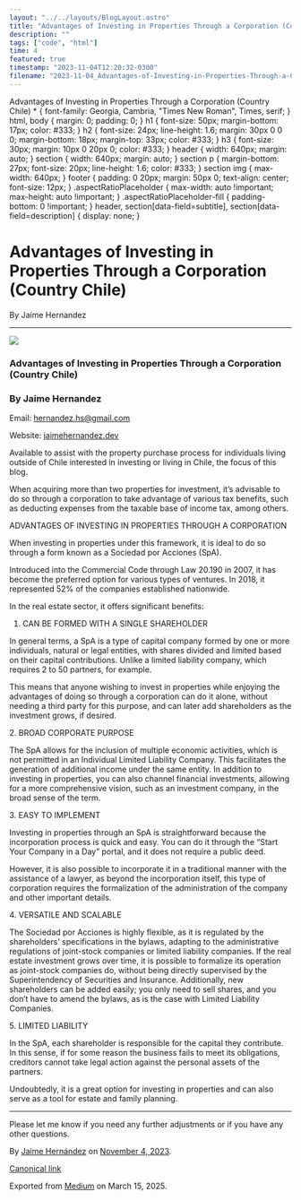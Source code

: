 ```yaml
---
layout: "../../layouts/BlogLayout.astro"
title: "Advantages of Investing in Properties Through a Corporation (Country Chile) "
description: ""
tags: ["code", "html"]
time: 4
featured: true
timestamp: "2023-11-04T12:20:32-0300"
filename: "2023-11-04_Advantages-of-Investing-in-Properties-Through-a-Corporation--Country-Chile--11e44cfb955d"
---
```


Advantages of Investing in Properties Through a Corporation (Country Chile) \* { font-family: Georgia, Cambria, "Times New Roman", Times, serif; } html, body { margin: 0; padding: 0; } h1 { font-size: 50px; margin-bottom: 17px; color: #333; } h2 { font-size: 24px; line-height: 1.6; margin: 30px 0 0 0; margin-bottom: 18px; margin-top: 33px; color: #333; } h3 { font-size: 30px; margin: 10px 0 20px 0; color: #333; } header { width: 640px; margin: auto; } section { width: 640px; margin: auto; } section p { margin-bottom: 27px; font-size: 20px; line-height: 1.6; color: #333; } section img { max-width: 640px; } footer { padding: 0 20px; margin: 50px 0; text-align: center; font-size: 12px; } .aspectRatioPlaceholder { max-width: auto !important; max-height: auto !important; } .aspectRatioPlaceholder-fill { padding-bottom: 0 !important; } header, section\[data-field=subtitle\], section\[data-field=description\] { display: none; }

Advantages of Investing in Properties Through a Corporation (Country Chile)
===========================================================================

By Jaime Hernandez

* * *

![](https://cdn-images-1.medium.com/max/800/0*zF_cvk0IRJTg8qLE)

### Advantages of Investing in Properties Through a Corporation (Country Chile)

### By Jaime Hernandez

Email: [hernandez.hs@gmail.com](mailto:hernandez.hs@gmail.com)

Website: [jaimehernandez.dev](http://jaimehernandez.dev/)

Available to assist with the property purchase process for individuals living outside of Chile interested in investing or living in Chile, the focus of this blog.

When acquiring more than two properties for investment, it’s advisable to do so through a corporation to take advantage of various tax benefits, such as deducting expenses from the taxable base of income tax, among others.

ADVANTAGES OF INVESTING IN PROPERTIES THROUGH A CORPORATION

When investing in properties under this framework, it is ideal to do so through a form known as a Sociedad por Acciones (SpA).

Introduced into the Commercial Code through Law 20.190 in 2007, it has become the preferred option for various types of ventures. In 2018, it represented 52% of the companies established nationwide.

In the real estate sector, it offers significant benefits:

1.  CAN BE FORMED WITH A SINGLE SHAREHOLDER

In general terms, a SpA is a type of capital company formed by one or more individuals, natural or legal entities, with shares divided and limited based on their capital contributions. Unlike a limited liability company, which requires 2 to 50 partners, for example.

This means that anyone wishing to invest in properties while enjoying the advantages of doing so through a corporation can do it alone, without needing a third party for this purpose, and can later add shareholders as the investment grows, if desired.

2\. BROAD CORPORATE PURPOSE

The SpA allows for the inclusion of multiple economic activities, which is not permitted in an Individual Limited Liability Company. This facilitates the generation of additional income under the same entity. In addition to investing in properties, you can also channel financial investments, allowing for a more comprehensive vision, such as an investment company, in the broad sense of the term.

3\. EASY TO IMPLEMENT

Investing in properties through an SpA is straightforward because the incorporation process is quick and easy. You can do it through the “Start Your Company in a Day” portal, and it does not require a public deed.

However, it is also possible to incorporate it in a traditional manner with the assistance of a lawyer, as beyond the incorporation itself, this type of corporation requires the formalization of the administration of the company and other important details.

4\. VERSATILE AND SCALABLE

The Sociedad por Acciones is highly flexible, as it is regulated by the shareholders’ specifications in the bylaws, adapting to the administrative regulations of joint-stock companies or limited liability companies. If the real estate investment grows over time, it is possible to formalize its operation as joint-stock companies do, without being directly supervised by the Superintendency of Securities and Insurance. Additionally, new shareholders can be added easily; you only need to sell shares, and you don’t have to amend the bylaws, as is the case with Limited Liability Companies.

5\. LIMITED LIABILITY

In the SpA, each shareholder is responsible for the capital they contribute. In this sense, if for some reason the business fails to meet its obligations, creditors cannot take legal action against the personal assets of the partners.

Undoubtedly, it is a great option for investing in properties and can also serve as a tool for estate and family planning.

* * *

Please let me know if you need any further adjustments or if you have any other questions.

By [Jaime Hernández](https://medium.com/@devjaime) on [November 4, 2023](https://medium.com/p/11e44cfb955d).

[Canonical link](https://medium.com/@devjaime/advantages-of-investing-in-properties-through-a-corporation-country-chile-11e44cfb955d)

Exported from [Medium](https://medium.com) on March 15, 2025.